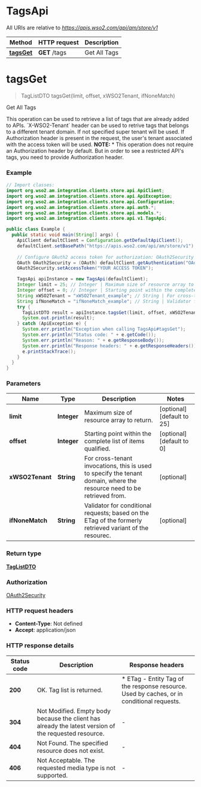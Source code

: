 # TagsApi

All URIs are relative to *https://apis.wso2.com/api/am/store/v1*

Method | HTTP request | Description
------------- | ------------- | -------------
[**tagsGet**](TagsApi.md#tagsGet) | **GET** /tags | Get All Tags 


<a name="tagsGet"></a>
# **tagsGet**
> TagListDTO tagsGet(limit, offset, xWSO2Tenant, ifNoneMatch)

Get All Tags 

This operation can be used to retrieve a list of tags that are already added to APIs.  &#x60;X-WSO2-Tenant&#x60; header can be used to retrive tags that belongs to a different tenant domain. If not specified super tenant will be used. If Authorization header is present in the request, the user&#39;s tenant associated with the access token will be used.  **NOTE:** * This operation does not require an Authorization header by default. But in order to see a restricted API&#39;s tags, you need to provide Authorization header. 

### Example
```java
// Import classes:
import org.wso2.am.integration.clients.store.api.ApiClient;
import org.wso2.am.integration.clients.store.api.ApiException;
import org.wso2.am.integration.clients.store.api.Configuration;
import org.wso2.am.integration.clients.store.api.auth.*;
import org.wso2.am.integration.clients.store.api.models.*;
import org.wso2.am.integration.clients.store.api.v1.TagsApi;

public class Example {
  public static void main(String[] args) {
    ApiClient defaultClient = Configuration.getDefaultApiClient();
    defaultClient.setBasePath("https://apis.wso2.com/api/am/store/v1");
    
    // Configure OAuth2 access token for authorization: OAuth2Security
    OAuth OAuth2Security = (OAuth) defaultClient.getAuthentication("OAuth2Security");
    OAuth2Security.setAccessToken("YOUR ACCESS TOKEN");

    TagsApi apiInstance = new TagsApi(defaultClient);
    Integer limit = 25; // Integer | Maximum size of resource array to return. 
    Integer offset = 0; // Integer | Starting point within the complete list of items qualified. 
    String xWSO2Tenant = "xWSO2Tenant_example"; // String | For cross-tenant invocations, this is used to specify the tenant domain, where the resource need to be   retrieved from. 
    String ifNoneMatch = "ifNoneMatch_example"; // String | Validator for conditional requests; based on the ETag of the formerly retrieved variant of the resourec. 
    try {
      TagListDTO result = apiInstance.tagsGet(limit, offset, xWSO2Tenant, ifNoneMatch);
      System.out.println(result);
    } catch (ApiException e) {
      System.err.println("Exception when calling TagsApi#tagsGet");
      System.err.println("Status code: " + e.getCode());
      System.err.println("Reason: " + e.getResponseBody());
      System.err.println("Response headers: " + e.getResponseHeaders());
      e.printStackTrace();
    }
  }
}
```

### Parameters

Name | Type | Description  | Notes
------------- | ------------- | ------------- | -------------
 **limit** | **Integer**| Maximum size of resource array to return.  | [optional] [default to 25]
 **offset** | **Integer**| Starting point within the complete list of items qualified.  | [optional] [default to 0]
 **xWSO2Tenant** | **String**| For cross-tenant invocations, this is used to specify the tenant domain, where the resource need to be   retrieved from.  | [optional]
 **ifNoneMatch** | **String**| Validator for conditional requests; based on the ETag of the formerly retrieved variant of the resourec.  | [optional]

### Return type

[**TagListDTO**](TagListDTO.md)

### Authorization

[OAuth2Security](../README.md#OAuth2Security)

### HTTP request headers

 - **Content-Type**: Not defined
 - **Accept**: application/json

### HTTP response details
| Status code | Description | Response headers |
|-------------|-------------|------------------|
**200** | OK. Tag list is returned.  |  * ETag - Entity Tag of the response resource. Used by caches, or in conditional requests.  <br>  |
**304** | Not Modified. Empty body because the client has already the latest version of the requested resource.  |  -  |
**404** | Not Found. The specified resource does not exist. |  -  |
**406** | Not Acceptable. The requested media type is not supported. |  -  |

